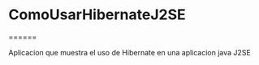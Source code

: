 # ComoUsarHibernateJ2SE
======

Aplicacion que muestra el uso de Hibernate en una aplicacion java J2SE
